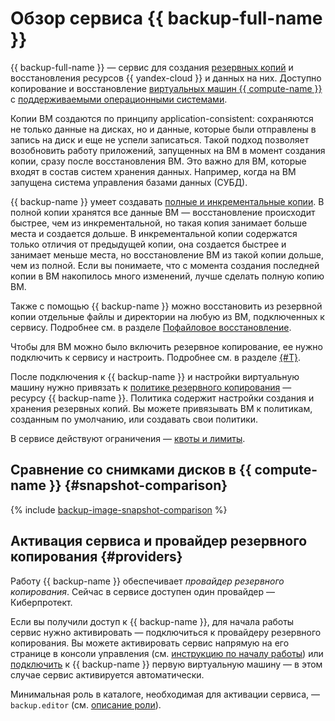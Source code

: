 # Обзор сервиса {{ backup-full-name }}

{{ backup-full-name }} — сервис для создания [резервных копий](../../glossary/backup.md) и восстановления ресурсов {{ yandex-cloud }} и данных на них. Доступно копирование и восстановление [виртуальных машин {{ compute-name }}](../../compute/concepts/vm.md) с [поддерживаемыми операционными системами](vm-connection.md#os).

Копии ВМ создаются по принципу application-consistent: сохраняются не только данные на дисках, но и данные, которые были отправлены в запись на диск и еще не успели записаться. Такой подход позволяет возобновить работу приложений, запущенных на ВМ в момент создания копии, сразу после восстановления ВМ. Это важно для ВМ, которые входят в состав систем хранения данных. Например, когда на ВМ запущена система управления базами данных (СУБД).

{{ backup-name }} умеет создавать [полные и инкрементальные копии](backup.md#types). В полной копии хранятся все данные ВМ — восстановление происходит быстрее, чем из инкрементальной, но такая копия занимает больше места и создается дольше. В инкрементальной копии содержатся только отличия от предыдущей копии, она создается быстрее и занимает меньше места, но восстановление ВМ из такой копии дольше, чем из полной. Если вы понимаете, что с момента создания последней копии в ВМ накопилось много изменений, лучше сделать полную копию ВМ.

Также с помощью {{ backup-name }} можно восстановить из резервной копии отдельные файлы и директории на любую из ВМ, подключенных к сервису. Подробнее см. в разделе [Пофайловое восстановление](backup.md#file-by-file).

Чтобы для ВМ можно было включить резервное копирование, ее нужно подключить к сервису и настроить. Подробнее см. в разделе [{#T}](vm-connection.md).

После подключения к {{ backup-name }} и настройки виртуальную машину нужно привязать к [политике резервного копирования](policy.md) — ресурсу {{ backup-name }}. Политика содержит настройки создания и хранения резервных копий. Вы можете привязывать ВМ к политикам, созданным по умолчанию, или создавать свои политики. 

В сервисе действуют ограничения — [квоты и лимиты](limits.md).

## Сравнение со снимками дисков в {{ compute-name }} {#snapshot-comparison}

{% include [backup-image-snapshot-comparison](../../_includes/backup-image-snapshot-comparison.md) %}

## Активация сервиса и провайдер резервного копирования {#providers}

Работу {{ backup-name }} обеспечивает _провайдер резервного копирования_. Сейчас в сервисе доступен один провайдер — Киберпротект.

Если вы получили доступ к {{ backup-name }}, для начала работы сервис нужно активировать — подключиться к провайдеру резервного копирования. Вы можете активировать сервис напрямую на его странице в консоли управления (см. [инструкцию по началу работы](../quickstart.md)) или [подключить](vm-connection.md) к {{ backup-name }} первую виртуальную машину — в этом случае сервис активируется автоматически.

Минимальная роль в каталоге, необходимая для активации сервиса, — `backup.editor` (см. [описание роли](../security/index.md#backup-editor)). 
